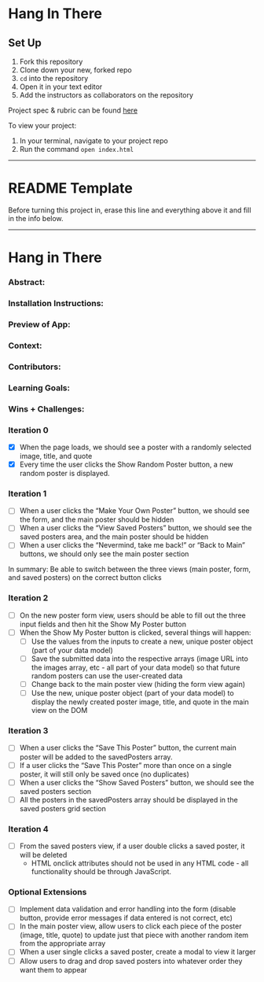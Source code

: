 # Hang In There

## Set Up

1. Fork this repository
2. Clone down your new, forked repo
3. `cd` into the repository
4. Open it in your text editor
5. Add the instructors as collaborators on the repository

Project spec & rubric can be found [here](https://curriculum.turing.edu/module2/projects/hang_in_there/)

To view your project:

1. In your terminal, navigate to your project repo
2. Run the command `open index.html`
  
______________________________________________________  
# README Template  
Before turning this project in, erase this line and everything above it and fill in the info below.  
______________________________________________________  

# Hang in There  

### Abstract:
[//]: <> (Briefly describe what you built and its features. What problem is the app solving? How does this application solve that problem?)

### Installation Instructions:
[//]: <> (What steps does a person have to take to get your app cloned down and running?)

### Preview of App:
[//]: <> (Provide ONE gif or screenshot of your application - choose the "coolest" piece of functionality to show off. gifs preferred!)

### Context:
[//]: <> (Give some context for the project here. How long did you have to work on it? How far into the Turing program are you?)

### Contributors:
[//]: <> (Who worked on this application? Link to your GitHub. Consider also providing LinkedIn link)

### Learning Goals:
[//]: <> (What were the learning goals of this project? What tech did you work with?)

### Wins + Challenges:
[//]: <> (What are 2-3 wins you have from this project? What were some challenges you faced - and how did you get over them?)

### Iteration 0
- [x] When the page loads, we should see a poster with a randomly selected image, title, and quote
- [x] Every time the user clicks the Show Random Poster button, a new random poster is displayed.

### Iteration 1
- [ ] When a user clicks the “Make Your Own Poster” button, we should see the form, and the main poster should be hidden
- [ ] When a user clicks the “View Saved Posters” button, we should see the saved posters area, and the main poster should be hidden
- [ ] When a user clicks the “Nevermind, take me back!” or “Back to Main” buttons, we should only see the main poster section

In summary: Be able to switch between the three views (main poster, form, and saved posters) on the correct button clicks

### Iteration 2
- [ ] On the new poster form view, users should be able to fill out the three input fields and then hit the Show My Poster button
- [ ] When the Show My Poster button is clicked, several things will happen:
  - [ ] Use the values from the inputs to create a new, unique poster object (part of your data model)
  - [ ] Save the submitted data into the respective arrays (image URL into the images array, etc - all part of your data model) so that future random posters can use the user-created data
  - [ ] Change back to the main poster view (hiding the form view again)
  - [ ] Use the new, unique poster object (part of your data model) to display the newly created poster image, title, and quote in the main view on the DOM

### Iteration 3
- [ ] When a user clicks the “Save This Poster” button, the current main poster will be added to the savedPosters array.
- [ ] If a user clicks the “Save This Poster” more than once on a single poster, it will still only be saved once (no duplicates)
- [ ] When a user clicks the “Show Saved Posters” button, we should see the saved posters section
- [ ] All the posters in the savedPosters array should be displayed in the saved posters grid section

### Iteration 4
- [ ] From the saved posters view, if a user double clicks a saved poster, it will be deleted
  - HTML onclick attributes should not be used in any HTML code - all functionality should be through JavaScript.

### Optional Extensions
- [ ] Implement data validation and error handling into the form (disable button, provide error messages if data entered is not correct, etc)
- [ ] In the main poster view, allow users to click each piece of the poster (image, title, quote) to update just that piece with another random item from the appropriate array
- [ ] When a user single clicks a saved poster, create a modal to view it larger
- [ ] Allow users to drag and drop saved posters into whatever order they want them to appear
